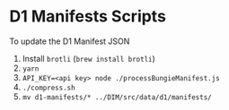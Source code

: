 # D1 Manifests Scripts

To update the D1 Manifest JSON

1. Install `brotli` (`brew install brotli`)
2. `yarn`
3. `API_KEY=<api key> node ./processBungieManifest.js`
4. `./compress.sh`
5. `mv d1-manifests/* ../DIM/src/data/d1/manifests/`
